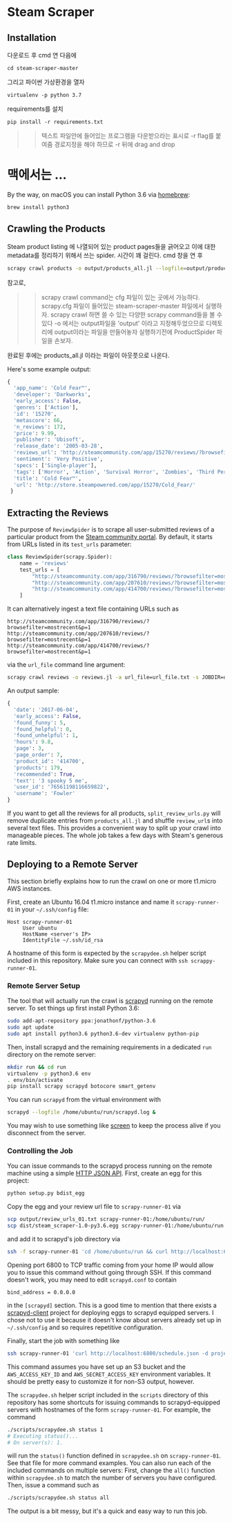 # Steam Scraper


## Installation
다운로드 후
cmd 연 다음에 
```
cd steam-scraper-master
```

그리고 파이썬 가상환경을 열자
```
virtualenv -p python 3.7
```

requirements를 설치
```
pip install -r requirements.txt
```
>> 텍스트 파일안에 들어있는 프로그램을 다운받으라는 표시로 -r flag를 붙여줌
>> 경로지정을 해야 하므로 -r 뒤에 drag and drop

# 맥에서는 ...
By the way, on macOS you can install Python 3.6 via [homebrew](https://brew.sh):
 ```bash
 brew install python3
```

## Crawling the Products

Steam product listing 에 나열되어 있는 product pages들을 긁어오고 이에 대한 metadata를 정리하기 위해서 쓰는 spider.
시간이 꽤 걸린다.
cmd 창을 연 후
```bash
scrapy crawl products -o output/products_all.jl --logfile=output/products_all.log --loglevel=INFO -s JOBDIR=output/products_all_job -s HTTPCACHE_ENABLED=False
```

참고로,
>> scrapy crawl command는 cfg 파일이 있는 곳에서 가능하다. scrapy.cfg 파일이 들어있는 steam-scraper-master 파일에서 실행하자.
>> scrapy crawl 하면 쓸 수 있는 다양한 scrapy command들을 볼 수 있다
>> -o 에서는 output파일을 'output' 이라고 지정해두었으므로 디렉토리에 output이라는 파일을 만들어놓자
>> 실행하기전에 ProductSpider 파일을 손보자.

완료된 후에는 products_all.jl 이라는 파일이 아웃풋으로 나온다.

Here's some example output:
```python
{
  'app_name': 'Cold Fear™',
  'developer': 'Darkworks',
  'early_access': False,
  'genres': ['Action'],
  'id': '15270',
  'metascore': 66,
  'n_reviews': 172,
  'price': 9.99,
  'publisher': 'Ubisoft',
  'release_date': '2005-03-28',
  'reviews_url': 'http://steamcommunity.com/app/15270/reviews/?browsefilter=mostrecent&p=1',
  'sentiment': 'Very Positive',
  'specs': ['Single-player'],
  'tags': ['Horror', 'Action', 'Survival Horror', 'Zombies', 'Third Person', 'Third-Person Shooter'],
  'title': 'Cold Fear™',
  'url': 'http://store.steampowered.com/app/15270/Cold_Fear/'
 }
```

## Extracting the Reviews

The purpose of `ReviewSpider` is to scrape all user-submitted reviews of a particular product from the [Steam community portal](http://steamcommunity.com/). 
By default, it starts from URLs listed in its `test_urls` parameter:
```python
class ReviewSpider(scrapy.Spider):
    name = 'reviews'
    test_urls = [
        "http://steamcommunity.com/app/316790/reviews/?browsefilter=mostrecent&p=1",  # Grim Fandango
        "http://steamcommunity.com/app/207610/reviews/?browsefilter=mostrecent&p=1",  # The Walking Dead
        "http://steamcommunity.com/app/414700/reviews/?browsefilter=mostrecent&p=1"   # Outlast 2
    ]
```
It can alternatively ingest a text file containing URLs such as
```
http://steamcommunity.com/app/316790/reviews/?browsefilter=mostrecent&p=1
http://steamcommunity.com/app/207610/reviews/?browsefilter=mostrecent&p=1
http://steamcommunity.com/app/414700/reviews/?browsefilter=mostrecent&p=1
```
via the `url_file` command line argument:
```bash
scrapy crawl reviews -o reviews.jl -a url_file=url_file.txt -s JOBDIR=output/reviews
```
An output sample:
```python
{
  'date': '2017-06-04',
  'early_access': False,
  'found_funny': 5,
  'found_helpful': 0,
  'found_unhelpful': 1,
  'hours': 9.8,
  'page': 3,
  'page_order': 7,
  'product_id': '414700',
  'products': 179,
  'recommended': True,
  'text': '3 spooky 5 me',
  'user_id': '76561198116659822',
  'username': 'Fowler'
}
```

If you want to get all the reviews for all products, `split_review_urls.py` will remove duplicate entries from `products_all.jl` and shuffle `review_url`s into several text files.
This provides a convenient way to split up your crawl into manageable pieces.
The whole job takes a few days with Steam's generous rate limits.

## Deploying to a Remote Server

This section briefly explains how to run the crawl on one or more t1.micro AWS instances.

First, create an Ubuntu 16.04 t1.micro instance and name it `scrapy-runner-01` in your `~/.ssh/config` file:
```
Host scrapy-runner-01
     User ubuntu
     HostName <server's IP>
     IdentityFile ~/.ssh/id_rsa
```
A hostname of this form is expected by the `scrapydee.sh` helper script included in this repository.
Make sure you can connect with `ssh scrappy-runner-01`.

### Remote Server Setup

The tool that will actually run the crawl is [scrapyd](http://scrapyd.readthedocs.io/en/stable/) running on the remote server.
To set things up first install Python 3.6:
```bash
sudo add-apt-repository ppa:jonathonf/python-3.6
sudo apt update
sudo apt install python3.6 python3.6-dev virtualenv python-pip
```
Then, install scrapyd and the remaining requirements in a dedicated `run` directory on the remote server: 
```bash
mkdir run && cd run
virtualenv -p python3.6 env
. env/bin/activate
pip install scrapy scrapyd botocore smart_getenv  
```
You can run `scrapyd` from the virtual environment with
```bash
scrapyd --logfile /home/ubuntu/run/scrapyd.log &
```
You may wish to use something like [screen](https://www.gnu.org/software/screen/) to keep the process alive if you disconnect from the server.

### Controlling the Job

You can issue commands to the scrapyd process running on the remote machine using a simple [HTTP JSON API](http://scrapyd.readthedocs.io/en/stable/index.html).
First, create an egg for this project:
```bash
python setup.py bdist_egg
```
Copy the egg and your review url file to `scrapy-runner-01` via
```bash
scp output/review_urls_01.txt scrapy-runner-01:/home/ubuntu/run/
scp dist/steam_scraper-1.0-py3.6.egg scrapy-runner-01:/home/ubuntu/run
```
and add it to scrapyd's job directory via 
```bash
ssh -f scrapy-runner-01 'cd /home/ubuntu/run && curl http://localhost:6800/addversion.json -F project=steam -F egg=@steam_scraper-1.0-py3.6.egg'
```
Opening port 6800 to TCP traffic coming from your home IP would allow you to issue this command without going through SSH.
If this command doesn't work, you may need to edit `scrapyd.conf` to contain
```
bind_address = 0.0.0.0
```
in the `[scrapyd]` section.
This is a good time to mention that there exists a [scrapyd-client](https://github.com/scrapy/scrapyd-client) project for deploying eggs to scrapyd equipped servers.
I chose not to use it because it doesn't know about servers already set up in `~/.ssh/config` and so requires repetitive configuration.

Finally, start the job with something like
```bash
ssh scrapy-runner-01 'curl http://localhost:6800/schedule.json -d project=steam -d spider=reviews -d url_file="/home/ubuntu/run/review_urls_01.txt" -d jobid=part_01 -d setting=FEED_URI="s3://'$STEAM_S3_BUCKET'/%(name)s/part_01/%(time)s.jl" -d setting=AWS_ACCESS_KEY_ID='$AWS_ACCESS_KEY_ID' -d setting=AWS_SECRET_ACCESS_KEY='$AWS_SECRET_ACCESS_KEY' -d setting=LOG_LEVEL=INFO'
```
This command assumes you have set up an S3 bucket and the `AWS_ACCESS_KEY_ID` and `AWS_SECRET_ACCESS_KEY` environment variables.
It should be pretty easy to customize it for non-S3 output, however.

The `scrapydee.sh` helper script included in the `scripts` directory of this repository has some shortcuts for issuing commands to scrapyd-equipped servers with hostnames of the form `scrapy-runner-01`.
For example, the command
```bash
./scripts/scrapydee.sh status 1
# Executing status()...
# On server(s): 1.
```
will run the `status()` function defined in `scrapydee.sh` on `scrapy-runner-01`.
See that file for more command examples.
You can also run each of the included commands on multiple servers:
First, change the `all()` function within `scrapydee.sh` to match the number of servers you have configured.
Then, issue a command such as
```bash
./scripts/scrapydee.sh status all
```
The output is a bit messy, but it's a quick and easy way to run this job.
